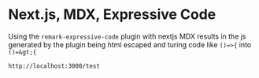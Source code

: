 # Next.js, MDX, Expressive Code

Using the `remark-expressive-code` plugin with nextjs MDX results in the js
generated by the plugin being html escaped and turing code like `()=>{` into `()=&gt;{`

`http://localhost:3000/test`
